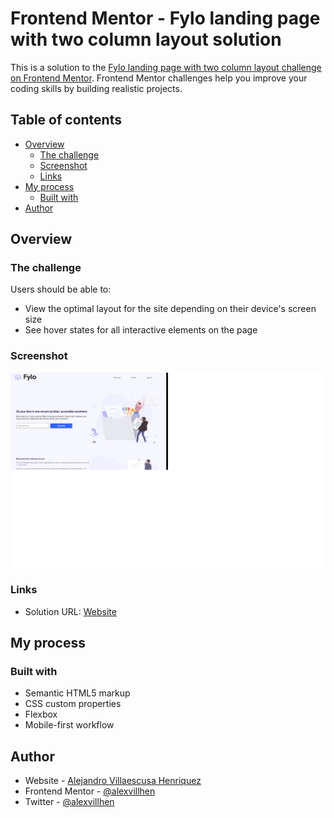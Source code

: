 # Frontend Mentor - Fylo landing page with two column layout solution

This is a solution to the [Fylo landing page with two column layout challenge on Frontend Mentor](https://www.frontendmentor.io/challenges/fylo-landing-page-with-two-column-layout-5ca5ef041e82137ec91a50f5). Frontend Mentor challenges help you improve your coding skills by building realistic projects. 

## Table of contents

- [Overview](#overview)
  - [The challenge](#the-challenge)
  - [Screenshot](#screenshot)
  - [Links](#links)
- [My process](#my-process)
  - [Built with](#built-with)
- [Author](#author)


## Overview

### The challenge

Users should be able to:

- View the optimal layout for the site depending on their device's screen size
- See hover states for all interactive elements on the page

### Screenshot

![Screenshot](https://github.com/alexvillhen/fylo-landing-page-with-two-column-layout-/blob/main/Screenshot.png?raw=true)


### Links

- Solution URL: [Website](https://alexvillhen.github.io/fylo-landing-page-with-two-column-layout-/?)

## My process

### Built with

- Semantic HTML5 markup
- CSS custom properties
- Flexbox
- Mobile-first workflow



## Author

- Website - [Alejandro Villaescusa Henriquez](https://www.your-site.com)
- Frontend Mentor - [@alexvillhen](https://www.frontendmentor.io/profile/alexvillhen)
- Twitter - [@alexvillhen](https://www.twitter.com/alexvillhen)


